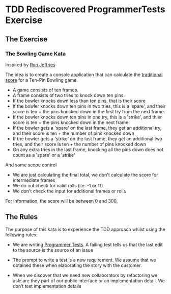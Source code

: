 # TDD Rediscovered ProgrammerTests Exercise

## The Exercise

### The Bowling Game Kata

Inspired by [Ron Jeffries](https://ronjeffries.com/xprog/articles/acsbowling/)

The idea is to create a console application that can calculate the [traditional score](https://en.wikipedia.org/wiki/Ten-pin_bowling#Scoring) for a Ten-Pin Bowling game.

* A game consists of ten frames.
* A frame consists of two tries to knock down ten pins.
* If the bowler knocks down less than ten pins, that is their score
* if the bowler knocks down ten pins in two tries, this is a 'spare', and their score is ten + the pins knocked down in the first try from the next frame.
* If the bowler knocks down ten pins in one try, this is a 'strike', and thier score is ten +  the pins knocked down in the next frame
* If the bowler gets a 'spare' on the last frame, they get an additional try, and their score is ten + the number of pins knocked down 
* If the bowler gets a 'strike' on the last frame, they get an additional two tries, and their score is ten + the number of pins knocked down
* On any extra tries in the last frame, knocking all the pins down does not count as a 'spare' or a 'strike'

And some scope control

* We are just calculating the final total, we don't calculate the score for intermediate frames
* We do not check for valid rolls (i.e. -1 or 11)
* We don't check the input for additional frames or rolls

For information, the score will be between 0 and 300.


## The Rules

The purpose of this kata is to experience the TDD approach whilst using the following rules:

* We are writing [Programmer Tests](https://wiki.c2.com/?ProgrammerTest). A failing test tells us that the last edit to the source is the source of an issue

* The prompt to write a test is a new requirement. We assume that we obtained these when elaborating the story with the customer.

* When we discover that we need new collaborators by refactoring we ask: are they part of our public interface or an implementation detail. We don’t test implementation details
